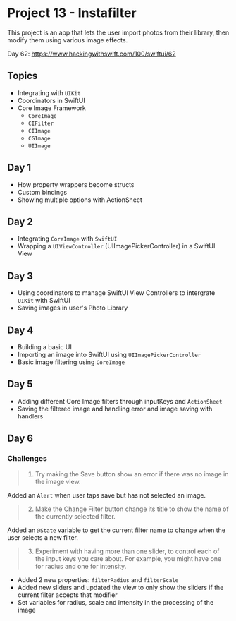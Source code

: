 # Project 13 - Instafilter

This project is an app that lets the user import photos from their library, then modify them using various image effects.

Day 62: https://www.hackingwithswift.com/100/swiftui/62

## Topics

- Integrating with `UIKit`
- Coordinators in SwiftUI
- Core Image Framework
  - `CoreImage`
  - `CIFilter`
  - `CIImage`
  - `CGImage`
  - `UIImage`

## Day 1

- How property wrappers become structs
- Custom bindings
- Showing multiple options with ActionSheet

## Day 2

- Integrating `CoreImage` with `SwiftUI`
- Wrapping a `UIViewController` (UIImagePickerController) in a SwiftUI View

## Day 3

- Using coordinators to manage SwiftUI View Controllers to intergrate `UIKit` with SwiftUI
- Saving images in user's Photo Library

## Day 4

- Building a basic UI
- Importing an image into SwiftUI using `UIImagePickerController`
- Basic image filtering using `CoreImage`

## Day 5

- Adding different Core Image filters through inputKeys and `ActionSheet`
- Saving the filtered image and handling error and image saving with handlers

## Day 6
### Challenges

>1. Try making the Save button show an error if there was no image in the image view.

Added an `Alert` when user taps save but has not selected an image.


>2. Make the Change Filter button change its title to show the name of the currently selected filter.

Added an `@State` variable to get the current filter name to change when the user selects a new filter.

>3. Experiment with having more than one slider, to control each of the input keys you care about. For example, you might have one for radius and one for intensity.

- Added 2 new properties: `filterRadius` and `filterScale`
- Added new sliders and updated the view to only show the sliders if the current filter accepts that modifier
- Set variables for radius, scale and intensity in the processing of the image
